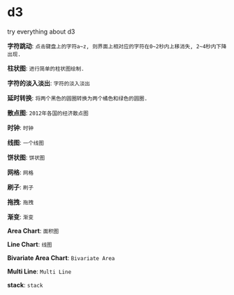 # d3
try everything about d3

**字符跳动**: ```点击键盘上的字符a~z, 则界面上相对应的字符在0~2秒内上移消失, 2~4秒内下降出现.```

**柱状图**: ```进行简单的柱状图绘制.```

**字符的淡入淡出**: ```字符的淡入淡出```

**延时转换**: ```将两个黑色的圆圈转换为两个橘色和绿色的圆圈.```

**散点图**: ```2012年各国的经济散点图```

**时钟**: ```时钟```

**线图**: ```一个线图```

**饼状图**: ```饼状图```

**网格**: ```网格```

**刷子**: ```刷子```

**拖拽**: ```拖拽```

**渐变**: ```渐变```

**Area Chart**: ```面积图```

**Line Chart**: ```线图```

**Bivariate Area Chart**: ```Bivariate Area```

**Multi Line**: ```Multi Line```

**stack**: ```stack```